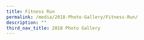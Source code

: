 ```yaml
---
title: Fitness Run
permalink: /media/2018-Photo-Gallery/Fitness-Run/
description: ""
third_nav_title: 2018 Photo Gallery
---
```

